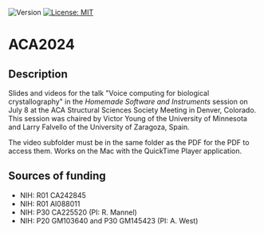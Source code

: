 ![Version](https://img.shields.io/static/v1?label=ACA2024&message=0.1&color=brightcolor)
[![License: MIT](https://img.shields.io/badge/License-MIT-blue.svg)](https://opensource.org/licenses/MIT)


# ACA2024

## Description

Slides and videos for the talk "Voice computing for biological crystallography" in the *Homemade Software and Instruments* session on July 8 at the ACA Structural Sciences Society Meeting in Denver, Colorado.
This session was chaired by Victor Young of the University of Minnesota and Larry Falvello of the University of Zaragoza, Spain.

The video subfolder must be in the same folder as the PDF for the PDF to access them.
Works on the Mac with the QuickTime Player application.

## Sources of funding

- NIH: R01 CA242845
- NIH: R01 AI088011
- NIH: P30 CA225520 (PI: R. Mannel)
- NIH: P20 GM103640 and P30 GM145423 (PI: A. West)
